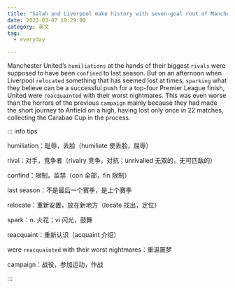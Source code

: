 ```yaml
---
title: "Salah and Liverpool make history with seven-goal rout of Manchester United"
date: 2023-03-07 19:29:00
category: 英文
tag:
  - everyday

---
```


Manchester United’s `humiliations` at the hands of their biggest `rivals` were supposed to have been `confined` to last season. But on an afternoon when Liverpool `relocated` something that has seemed lost at times, `sparking` what they believe can be a successful push for a top-four Premier League finish, United were `reacquainted` with their worst nightmares. This was even worse than the horrors of the previous `campaign` mainly because they had made the short journey to Anfield on a high, having lost only once in 22 matches, collecting the Carabao Cup in the process.

::: info tips

humiliation：耻辱，丢脸（humiliate 使丢脸，屈辱）

rival：对手，竞争者（rivalry 竞争，对抗；unrivalled 无双的，无可匹敌的）

confind：限制，监禁（con 全部，fin 限制）

last season：不是最后一个赛季，是上个赛季

relocate：重新安置，放在新地方（locate 找出，定位）

spark：n. 火花；vi 闪光，鼓舞

reacquaint：重新认识（acquaint 介绍）

were `reacquainted` with their worst nightmares：重温噩梦

campaign：战役，参加运动，作战

:::
